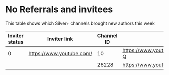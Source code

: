 # No Referrals and invitees

This table shows which Silver+ channels brought new authors this week

| Inviter status | Inviter link | Channel ID | Link YT | Status |
| --- | --- | --- | --- | --- |
| 0 | https://www.youtube.com/ | 10 | https://www.youtube.com/channel/UCgZNv5gmZ_HqUrCxCCoLA-Q | Rejected |
|  |  | 26228 | https://www.youtube.com/channel/UC7j3a6N1utkYHsmM2cAPGjQ | Rejected |